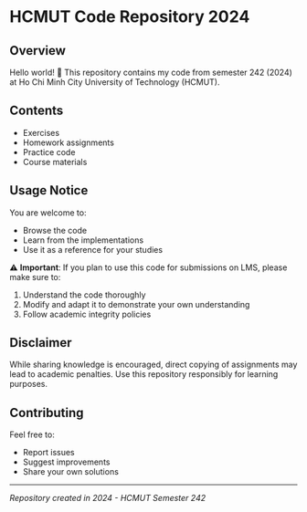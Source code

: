 # HCMUT Code Repository 2024

## Overview
Hello world! 👋
This repository contains my code from semester 242 (2024) at Ho Chi Minh City University of Technology (HCMUT).

## Contents
- Exercises
- Homework assignments
- Practice code
- Course materials

## Usage Notice
You are welcome to:
- Browse the code
- Learn from the implementations
- Use it as a reference for your studies

⚠️ **Important**: If you plan to use this code for submissions on LMS, please make sure to:
1. Understand the code thoroughly
2. Modify and adapt it to demonstrate your own understanding
3. Follow academic integrity policies

## Disclaimer
While sharing knowledge is encouraged, direct copying of assignments may lead to academic penalties. Use this repository responsibly for learning purposes.

## Contributing
Feel free to:
- Report issues
- Suggest improvements
- Share your own solutions

---
*Repository created in 2024 - HCMUT Semester 242*
